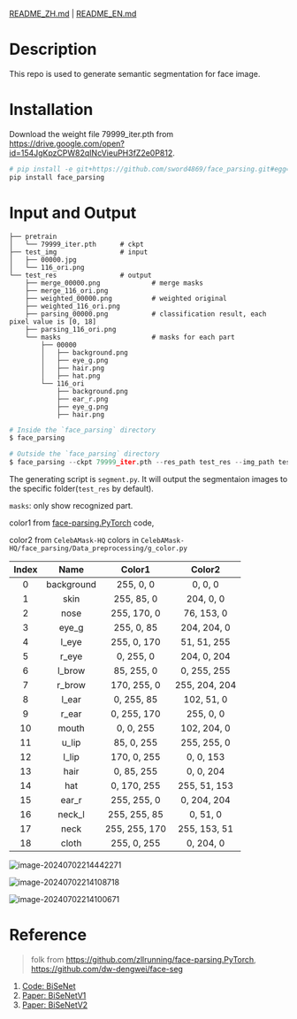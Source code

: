 [README_ZH.md](https://github.com/sword4869/face_parsing/blob/master/README.md) | [README_EN.md](https://github.com/sword4869/face_parsing/blob/master/README_EN.md) 

# Description

This repo is used to generate semantic segmentation for face image.

# Installation

Download the weight file 79999_iter.pth from https://drive.google.com/open?id=154JgKpzCPW82qINcVieuPH3fZ2e0P812.

```python
# pip install -e git+https://github.com/sword4869/face_parsing.git#egg=face_parsing
pip install face_parsing
```
# Input and Output
```
├── pretrain
│   └── 79999_iter.pth      # ckpt
├── test_img                # input
│   ├── 00000.jpg
│   └── 116_ori.png
└── test_res                # output
    ├── merge_00000.png             # merge masks
    ├── merge_116_ori.png
    ├── weighted_00000.png          # weighted original
    ├── weighted_116_ori.png
    ├── parsing_00000.png           # classification result, each pixel value is [0, 18]
    ├── parsing_116_ori.png
    └── masks                       # masks for each part
        ├── 00000
        │   ├── background.png
        │   ├── eye_g.png
        │   ├── hair.png
        │   ├── hat.png
        └── 116_ori
            ├── background.png
            ├── ear_r.png
            ├── eye_g.png
            ├── hair.png
```
```python
# Inside the `face_parsing` directory
$ face_parsing

# Outside the `face_parsing` directory
$ face_parsing --ckpt 79999_iter.pth --res_path test_res --img_path test_img
```
The generating script is `segment.py`. It will output the segmentaion images to the specific folder(`test_res` by default).

`masks`: only show recognized part.

color1 from [face-parsing.PyTorch](https://github.com/zllrunning/face-parsing.PyTorch) code,

color2 from `CelebAMask-HQ` colors in `CelebAMask-HQ/face_parsing/Data_preprocessing/g_color.py`

| Index |    Name    |    Color1     |    Color2     |
| :---: | :--------: | :-----------: | :-----------: |
|   0   | background |   255, 0, 0   |    0, 0, 0    |
|   1   |    skin    |  255, 85, 0   |   204, 0, 0   |
|   2   |    nose    |  255, 170, 0  |  76, 153, 0   |
|   3   |   eye_g    |  255, 0, 85   |  204, 204, 0  |
|   4   |   l_eye    |  255, 0, 170  |  51, 51, 255  |
|   5   |   r_eye    |   0, 255, 0   |  204, 0, 204  |
|   6   |   l_brow   |  85, 255, 0   |  0, 255, 255  |
|   7   |   r_brow   |  170, 255, 0  | 255, 204, 204 |
|   8   |   l_ear    |  0, 255, 85   |  102, 51, 0   |
|   9   |   r_ear    |  0, 255, 170  |   255, 0, 0   |
|  10   |   mouth    |   0, 0, 255   |  102, 204, 0  |
|  11   |   u_lip    |  85, 0, 255   |  255, 255, 0  |
|  12   |   l_lip    |  170, 0, 255  |   0, 0, 153   |
|  13   |    hair    |  0, 85, 255   |   0, 0, 204   |
|  14   |    hat     |  0, 170, 255  | 255, 51, 153  |
|  15   |   ear_r    |  255, 255, 0  |  0, 204, 204  |
|  16   |   neck_l   | 255, 255, 85  |   0, 51, 0    |
|  17   |    neck    | 255, 255, 170 | 255, 153, 51  |
|  18   |   cloth    |  255, 0, 255  |   0, 204, 0   |

![image-20240702214442271](https://cdn.jsdelivr.net/gh/sword4869/pic1@main/images/202407022144311.png)

![image-20240702214108718](https://cdn.jsdelivr.net/gh/sword4869/pic1@main/images/202407022141752.png)

![image-20240702214100671](https://cdn.jsdelivr.net/gh/sword4869/pic1@main/images/202407022141703.png)

# Reference

> folk from https://github.com/zllrunning/face-parsing.PyTorch, https://github.com/dw-dengwei/face-seg

1. [Code: BiSeNet](https://github.com/CoinCheung/BiSeNet)
2. [Paper: BiSeNetV1](https://arxiv.org/abs/1808.00897)
3. [Paper: BiSeNetV2](https://arxiv.org/abs/2004.02147)
